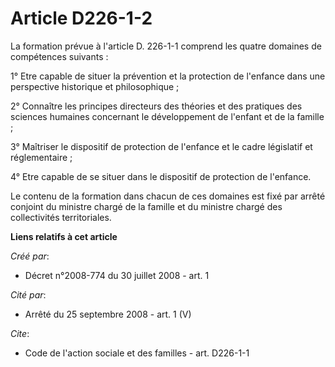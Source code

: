 # Article D226-1-2

La formation prévue à l'article D. 226-1-1 comprend les quatre domaines de compétences suivants : 

1° Etre capable de situer la prévention et la protection de l'enfance dans une perspective historique et philosophique ; 

2° Connaître les principes directeurs des théories et des pratiques des sciences humaines concernant le développement de
l'enfant et de la famille ; 

3° Maîtriser le dispositif de protection de l'enfance et le cadre législatif et réglementaire ; 

4° Etre capable de se situer dans le dispositif de protection de l'enfance. 

Le contenu de la formation dans chacun de ces domaines est fixé par arrêté conjoint du ministre chargé de la famille et du
ministre chargé des collectivités territoriales.

**Liens relatifs à cet article**

_Créé par_:

  - Décret n°2008-774 du 30 juillet 2008 - art. 1

_Cité par_:

  - Arrêté du 25 septembre 2008 - art. 1 (V)

_Cite_:

  - Code de l'action sociale et des familles - art. D226-1-1
